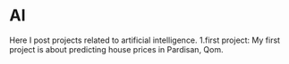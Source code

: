 # AI
 Here I post projects related to artificial intelligence.
 1.first project:
         My first project is about predicting house prices in Pardisan, Qom.
